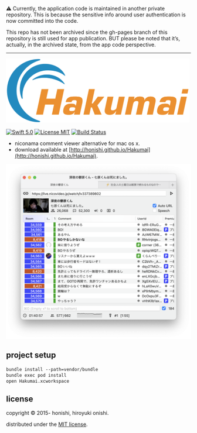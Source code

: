 ⚠️ Currently, the application code is maintained in another private repository. This is because the sensitive info around user authentication is now committed into the code.

This repo has not been archived since the gh-pages branch of this repository is still used for app publication. BUT please be noted that it’s, actually, in the archived state, from the app code perspective.️️

***

<img src="./document/image/logo.png" width="500px">

[![Swift 5.0](https://img.shields.io/badge/Swift-5.0-orange.svg?style=flat)](https://swift.org/)
[![License MIT](https://img.shields.io/badge/License-MIT-lightgrey.svg?style=flat)](http://www.opensource.org/licenses/mit-license.php)
[![Build Status](https://github.com/honishi/Hakumai/workflows/Build%20and%20Run%20Tests/badge.svg?branch=develop)](https://github.com/honishi/Hakumai/actions)

* niconama comment viewer alternative for mac os x.
* download available at [http://honishi.github.io/Hakumai](http://honishi.github.io/Hakumai).

<img src="./document/screenshot/main.png" width="600px">

project setup
--
````
bundle install --path=vendor/bundle
bundle exec pod install
open Hakumai.xcworkspace
````

license
--
copyright &copy; 2015- honishi, hiroyuki onishi.

distributed under the [MIT license](http://www.opensource.org/licenses/mit-license.php).
